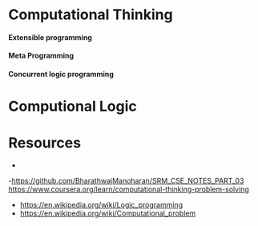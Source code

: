 # Computational Thinking


#### Extensible programming

#### Meta Programming

#### Concurrent logic programming

# Computional Logic


# Resources

- 
-https://github.com/BharathwajManoharan/SRM_CSE_NOTES_PART_03
 https://www.coursera.org/learn/computational-thinking-problem-solving
- https://en.wikipedia.org/wiki/Logic_programming
- https://en.wikipedia.org/wiki/Computational_problem
